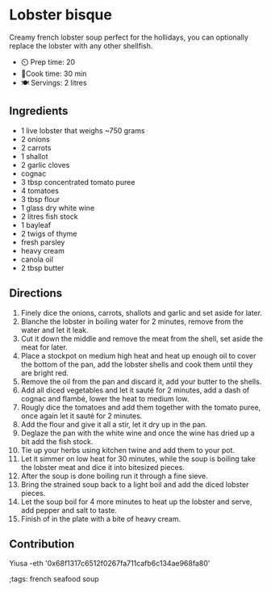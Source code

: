 # Lobster bisque

Creamy french lobster soup perfect for the hollidays, you can optionally replace the lobster with any other shellfish.

- ⏲️ Prep time: 20
- 🍳Cook time: 30 min
- 🍽️ Servings: 2 litres

## Ingredients

- 1 live lobster that weighs ~750 grams
- 2 onions
- 2 carrots
- 1 shallot
- 2 garlic cloves
- cognac
- 3 tbsp concentrated tomato puree
- 4 tomatoes 
- 3 tbsp flour
- 1 glass dry white wine
- 2 litres fish stock
- 1 bayleaf
- 2 twigs of thyme
- fresh parsley
- heavy cream
- canola oil
- 2 tbsp butter

## Directions

1. Finely dice the onions, carrots, shallots and garlic and set aside for later.
2. Blanche the lobster in boiling water for 2 minutes, remove from the water and let it leak.
3. Cut it down the middle and remove the meat from the shell, set aside the meat for later.
4. Place a stockpot on medium high heat and heat up enough oil to cover the bottom of the pan, add the lobster shells and cook them until they are bright red.
5. Remove the oil from the pan and discard it, add your butter to the shells.
6. Add all diced vegetables and let it sauté for 2 minutes, add a dash of cognac and flambé, lower the heat to medium low.
7. Rougly dice the tomatoes and add them together with the tomato puree, once again let it sauté for 2 minutes.
8. Add the flour and give it all a stir, let it dry up in the pan.
9. Deglaze the pan with the white wine and once the wine has dried up a bit add the fish stock.
10. Tie up your herbs using kitchen twine and add them to your pot.
11. Let it simmer on low heat for 30 minutes, while the soup is boiling take the lobster meat and dice it into bitesized pieces.
12. After the soup is done boiling run it through a fine sieve.
13. Bring the strained soup back to  a light boil and add the diced lobster pieces.
14. Let the soup boil for 4 more minutes to heat up the lobster and serve, add pepper and salt to taste.
15. Finish of in the plate with a bite of heavy cream.

## Contribution

Yiusa
-eth '0x68f1317c6512f0267fa711cafb6c134ae968fa80'

;tags: french seafood soup 

